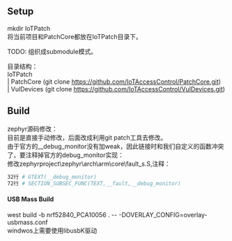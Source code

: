 
## Setup
mkdir IoTPatch  
将当前项目和PatchCore都放在IoTPatch目录下。  

TODO: 组织成submodule模式。

目录结构：  
IoTPatch  
 | PatchCore (git clone https://github.com/IoTAccessControl/PatchCore.git)  
 | VulDevices (git clone https://github.com/IoTAccessControl/VulDevices.git)  

## Build
zephyr源码修改：  
目前是直接手动修改，后面改成利用git patch工具去修改。  
由于官方的__debug_monitor没有加weak，因此链接时和我们自定义的函数冲突了，要注释掉官方的debug_monitor实现：  
修改zephyrproject\zephyr\arch\arm\core\fault_s.S,注释：  
``` bash
32行 # GTEXT(__debug_monitor)
72行 # SECTION_SUBSEC_FUNC(TEXT,__fault,__debug_monitor)
```

#### USB Mass Build 
west build -b nrf52840_PCA10056 .  -- -DOVERLAY_CONFIG=overlay-usbmass.conf  
windwos上需要使用libusbK驱动